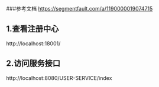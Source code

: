 
###参考文档
https://segmentfault.com/a/1190000019074715

## 1.查看注册中心
http://localhost:18001/
## 2.访问服务接口
http://localhost:8080/USER-SERVICE/index

